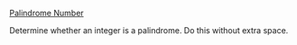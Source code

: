 [Palindrome Number](http://leetcode.com/onlinejudge#question_9)

Determine whether an integer is a palindrome. Do this without extra space.
